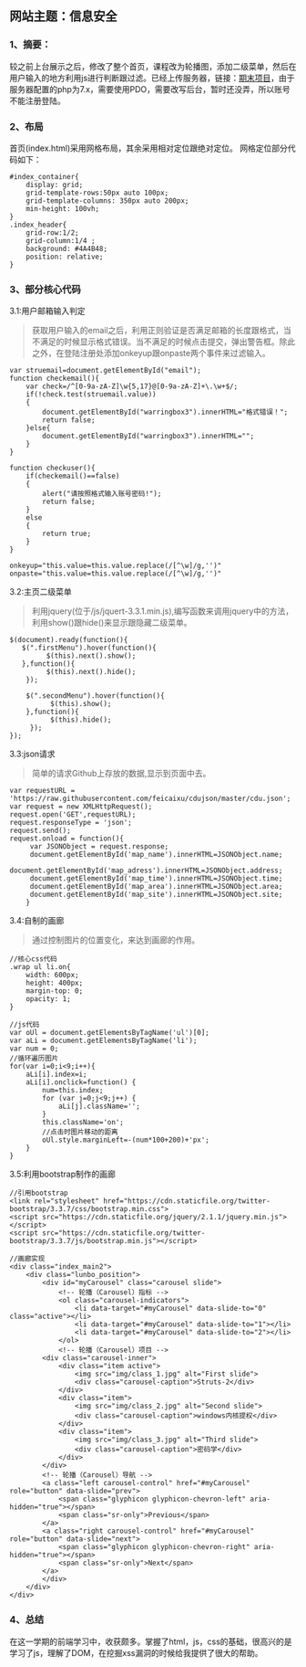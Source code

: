 <h2>网站主题：信息安全</h2>   

<h3>1、摘要：</h3>    
较之前上台展示之后，修改了整个首页，课程改为轮播图，添加二级菜单，然后在用户输入的地方利用js进行判断跟过滤。已经上传服务器，链接：<a href="http://saylovetoling.me">期末项目</a>，由于服务器配置的php为7.x，需要使用PDO，需要改写后台，暂时还没弄，所以账号不能注册登陆。

<h3>2、布局</h3>
首页(index.html)采用网格布局，其余采用相对定位跟绝对定位。
网格定位部分代码如下：   

``` 
#index_container{
	display: grid;
	grid-template-rows:50px auto 100px;
	grid-template-columns: 350px auto 200px;
	min-height: 100vh;	
}
.index_header{
	grid-row:1/2;
	grid-column:1/4 ;
	background: #4A4B48;
	position: relative;
}
```
<h3>3、部分核心代码</h3>
3.1:用户邮箱输入判定    

>获取用户输入的email之后，利用正则验证是否满足邮箱的长度跟格式，当不满足的时候显示格式错误。当不满足的时候点击提交，弹出警告框。除此之外，在登陆注册处添加onkeyup跟onpaste两个事件来过滤输入。   

```
var struemail=document.getElementById("email");
function checkemail(){
	var check=/^[0-9a-zA-Z]\w{5,17}@[0-9a-zA-Z]+\.\w+$/;
	if(!check.test(struemail.value))
	{
		document.getElementById("warringbox3").innerHTML="格式错误！";
		return false;
	}else{
		document.getElementById("warringbox3").innerHTML="";
	}
}

function checkuser(){
	if(checkemail()==false)
	{	
		alert("请按照格式输入账号密码!");
		return false;
	}
	else
	{
		return true;
	}
}

onkeyup="this.value=this.value.replace(/[^\w]/g,'')" onpaste="this.value=this.value.replace(/[^\w]/g,'')"

```

3.2:主页二级菜单
>利用jquery(位于/js/jquert-3.3.1.min.js),编写函数来调用jquery中的方法，利用show()跟hide()来显示跟隐藏二级菜单。  

```   
$(document).ready(function(){
   $(".firstMenu").hover(function(){
         $(this).next().show();
   },function(){
         $(this).next().hide();
    });

    $(".secondMenu").hover(function(){
          $(this).show();
    },function(){
          $(this).hide();
     });   
});   

```   
3.3:json请求
>简单的请求Github上存放的数据,显示到页面中去。

```
var requestURL = 'https://raw.githubusercontent.com/feicaixu/cdujson/master/cdu.json';
var request = new XMLHttpRequest();
request.open('GET',requestURL);
request.responseType = 'json';
request.send();
request.onload = function(){
	 var JSONObject = request.response;
	 document.getElementById('map_name').innerHTML=JSONObject.name;
	 document.getElementById('map_adress').innerHTML=JSONObject.address;
	 document.getElementById('map_time').innerHTML=JSONObject.time;
	 document.getElementById('map_area').innerHTML=JSONObject.area;
	 document.getElementById('map_site').innerHTML=JSONObject.site;
	}   
```

3.4:自制的画廊
>通过控制图片的位置变化，来达到画廊的作用。

```
//核心css代码
.wrap ul li.on{
	width: 600px;
	height: 400px;
	margin-top: 0;
	opacity: 1;
}

//js代码
var oUl = document.getElementsByTagName('ul')[0];
var aLi = document.getElementsByTagName('li');
var num = 0;
//循环遍历图片
for(var i=0;i<9;i++){
	aLi[i].index=i;
	aLi[i].onclick=function() {
		num=this.index; 
		for (var j=0;j<9;j++) {
			aLi[j].className='';
		}
		this.className='on';
		//点击时图片移动的距离
		oUl.style.marginLeft=-(num*100+200)+'px';
	}
}

```

3.5:利用bootstrap制作的画廊

```
//引用bootstrap
<link rel="stylesheet" href="https://cdn.staticfile.org/twitter-bootstrap/3.3.7/css/bootstrap.min.css">
<script src="https://cdn.staticfile.org/jquery/2.1.1/jquery.min.js"></script>
<script src="https://cdn.staticfile.org/twitter-bootstrap/3.3.7/js/bootstrap.min.js"></script>

//画廊实现
<div class="index_main2">
	<div class="lunbo_position">
		<div id="myCarousel" class="carousel slide">
			<!-- 轮播（Carousel）指标 -->
			<ol class="carousel-indicators">
				<li data-target="#myCarousel" data-slide-to="0" class="active"></li>
				<li data-target="#myCarousel" data-slide-to="1"></li>
				<li data-target="#myCarousel" data-slide-to="2"></li>
			</ol>   
			<!-- 轮播（Carousel）项目 -->
		<div class="carousel-inner">
			<div class="item active">
				<img src="img/class_1.jpg" alt="First slide">
				<div class="carousel-caption">Struts-2</div>
			</div>
			<div class="item">
				<img src="img/class_2.jpg" alt="Second slide">
				<div class="carousel-caption">windows内核提权</div>
			</div>
			<div class="item">
				<img src="img/class_3.jpg" alt="Third slide">
				<div class="carousel-caption">密码学</div>
			</div>
		</div>
		<!-- 轮播（Carousel）导航 -->
		<a class="left carousel-control" href="#myCarousel" role="button" data-slide="prev">
		    <span class="glyphicon glyphicon-chevron-left" aria-hidden="true"></span>
		    <span class="sr-only">Previous</span>
		</a>
		<a class="right carousel-control" href="#myCarousel" role="button" data-slide="next">
		    <span class="glyphicon glyphicon-chevron-right" aria-hidden="true"></span>
		    <span class="sr-only">Next</span>
		</a>
		</div>
	</div>
</div>
```

<h3>4、总结</h3>
在这一学期的前端学习中，收获颇多。掌握了html，js，css的基础，很高兴的是学习了js，理解了DOM，在挖掘xss漏洞的时候给我提供了很大的帮助。
